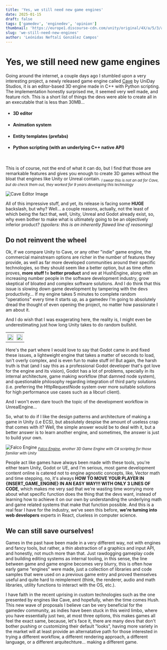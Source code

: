 ```yaml
---
title: 'Yes, we still need new game engines'
date: 2025-01-15
draft: false
tags: ['gamedev', 'enginedev', 'opinion']
thumbnail: 'https://europe1.discourse-cdn.com/unity/original/4X/a/5/3/a531c4fc9806891a56fd158017edf738a56ea289.png'
slug: 'we-still-need-new-engines'
author: 'Leónidas Neftalí González Campos'
---
```


# Yes, we still need new game engines

Going around the internet, a couple days ago I stumbled upon a very interesting project, a newly released game engine called [Cave](https://unidaystudio.itch.io/cave-engine) by UniDay Studios, it is an editor-based 3D engine made in C++ with Python scripting. The implementation honestly surprised me, it seemed very well made, and feature rich. This is a short list of things the devs were able to create all in an executable that is less than 30MB...

- #### 3D editor
- #### Animation system
- #### Entity templates (prefabs)
- #### Python scripting (with an underlying C++ native API)

<br>

This is of course, not the end of what it can do, but I find that those are remarkable features and gives you enough to create 3D games without the bloat that engines like Unity or Unreal contain.
<sub>_I swear this is not an ad for Cave, but do check them out, they worked for 9 years developing this technology_</sub>

![Cave Editor Image](https://img.itch.zone/aW1hZ2UvOTE2MTgwLzE5MDk1NzEyLnBuZw==/original/4HhPx7.png)

All of this impressive stuff, and yet, its release is facing some **HUGE** backslash, but why? Well... a couple reasons, actually, not the least of which being the fact that, well, Unity, Unreal and Godot already exist, so, why even bother to make what is ultimately going to be an objectively inferior product? _(spoilers: this is an inherently flawed line of reasoning)_

## Do not reinvent the wheel

Ok, if we compare Unity to Cave, or any other "indie" game engine, the commercial mainstream options are richer in the number of features they provide, as well as far more developed communities around their specific technologies, so they should seem like a better option, but as time often proves, **more stuff != better product** and we at HushEngine, along with an increasing number people in the software development industry, grow skeptical of bloated and complex software solutions. And I do think that this issue is slowing down game development by tampering with the devs productivity... If my engine takes 5 minutes to complete random "operations" every time it starts up, as a gamedev I'm going to absolutely dread the thought of even opening the project, no matter how passionate I am about it.

And I do wish that I was exagerating here, the reality is, I might even be underestimating just how long Unity takes to do random bullshit.

<table>
  <tr>
    <td style="width: 50%; padding: 5px;">
      <img src="/img/unity-load-search.png" style="width: 100%;">
    </td>
    <td style="width: 50%; padding: 5px;">
      <img src="https://preview.redd.it/5mn4n3lru7381.png?auto=webp&s=c6c9ed4d8c7e722a1e627db03d6b001b0f5d68d7" style="width: 100%;">
    </td>
  </tr>
</table>

Here's the part where I would love to say that Godot came in and fixed these issues, a lightweight engine that takes a matter of seconds to load, isn't overly complex, and is even fun to make stuff in! But again, the harsh truth is that (and I say this as a professional Godot developer that's got love for the engine and its vision), Godot has a lot of problems, specially in its internal architecture, game making workflow (that damned node system), and questionable philosophy regarding integration of third party solutions (i.e. preferring the HttpRequestNode system over more suitable solutions for high performance use cases such as a libcurl client).

And I won't even dare touch the topic of the development workflow in UnrealEngine...

So, what to do if I like the design patterns and architecture of making a game in Unity (i.e ECS), but absolutely despise the amount of useless crap that comes with it? Well, the simple answer would be to deal with it, but a better answer is to learn another engine, and sometimes, the answer is just to build your own.

![Falco Engine](https://i.ytimg.com/vi/ABrzhl2F3yg/maxresdefault.jpg)
<sub>_[Falco Engine](https://falco3d.com/), another 3D Game Engine with C# scripting for those familiar with Unity_</sub>

People act like games have always been made with these tools, you're either team Unity, Godot or UE, and I'm serious, most game development content online is catered not to engine agnostic concepts, like, Vector math and time stepping, no, it's always **HOW TO MOVE YOUR PLAYER IN {INSERT_GAME_ENGINE} IN AN EASY WAY!!! WITH ONLY 3 LINES OF CODE**, which makes me very sad that we're wasting time worrying more about what specific function does the thing that the devs want, instead of learning how to achieve it on our own by understanding the underlying math and game related systems that make that function possible. And this is a real fear I have for the industry, we've seen this before, **we're turning into web developers** experts in React, clueless in computer science.

## We can still save ourselves!

Games in the past have been made in a very different way, not with engines and fancy tools, but rather, a thin abstraction of a graphics and input API, and honestly, not much more than that. Just rawdogging gameplay code and building editing systems as internal tooling, in this sense, the line between game and game engine becomes very blurry, this is often how early game "engines" were made, just a collection of libraries and code samples that were used on a previous game entry and proved themselves useful and quite hard to reimplement (think, the renderer, audio and math libraries, utility functions to interact with the OS, etc.).

I have faith in the recent uprising in custom technologies such as the one presented by engines like Cave, and hopefully, when the time comes Hush. This new wave of proposals I believe can be very beneficial for the gamedev community, as indies have been stuck in this weird limbo, where you have essentially just two, at most three options, this makes games all feel the exact same, because, let's face it, there are many devs that don't bother pushing or customizing their default "looks", having more variety in the market will at least provide an alternatative path for those interested in trying a different workflow, a different rendering approach, a different language, or a different arquitechture... making a different game.
